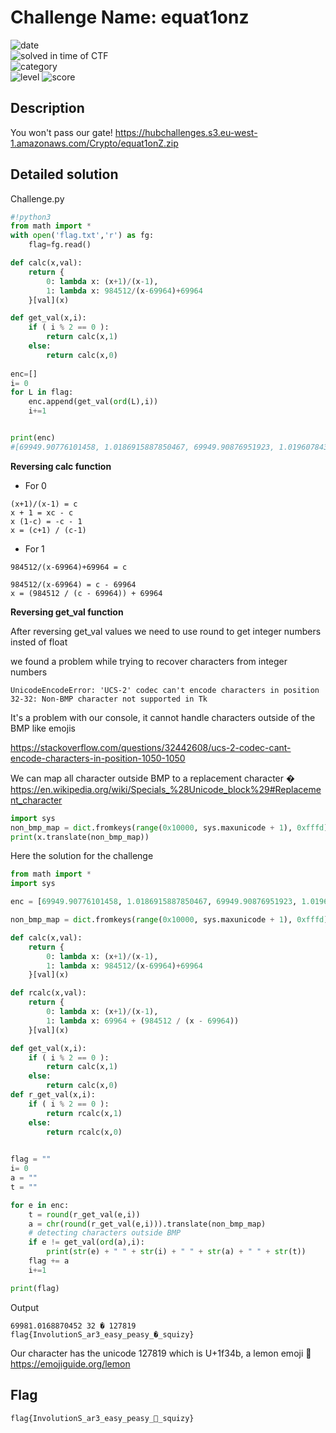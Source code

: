 # Challenge Name: equat1onz

![date](https://img.shields.io/badge/date-18.03.2021-brightgreen.svg)  
![solved in time of CTF](https://img.shields.io/badge/solved-in%20time%20of%20CTF-brightgreen.svg)   
![category](https://img.shields.io/badge/category-Cryptography-blueviolet.svg)   
![level](https://img.shields.io/badge/level-Easy-blue.svg)
![score](https://img.shields.io/badge/score-50-blue.svg)

## Description

You won't pass our gate! https://hubchallenges.s3.eu-west-1.amazonaws.com/Crypto/equat1onZ.zip

## Detailed solution

Challenge.py

```py
#!python3 
from math import *
with open('flag.txt','r') as fg:
	flag=fg.read()

def calc(x,val):
	return {
		0: lambda x: (x+1)/(x-1),
		1: lambda x: 984512/(x-69964)+69964
	}[val](x)

def get_val(x,i):
	if ( i % 2 == 0 ):
		return calc(x,1)
	else:
		return calc(x,0)
	
enc=[]
i= 0
for L in flag:
	enc.append(get_val(ord(L),i))
	i+=1


print(enc)
#[69949.90776101458, 1.0186915887850467, 69949.90876951923, 1.0196078431372548, 69949.90352371817, 1.0277777777777777, 69949.90614710683, 1.017094017094017, 69949.90594534237, 1.0186915887850467, 69949.90473463427, 1.017391304347826, 69949.90715584248, 1.018181818181818, 69949.90614710683, 1.024390243902439, 69949.90917288068, 1.0208333333333333, 69949.90534001432, 1.04, 69949.90917288068, 1.02, 69949.90876951923, 1.0175438596491229, 69949.90392737999, 1.0212765957446808, 69949.90574357212, 1.02, 69949.90876951923, 1.0175438596491229, 69949.90392737999, 1.0212765957446808, 69981.0168870452, 1.0212765957446808, 69949.90513822675, 1.0178571428571428, 69949.90473463427, 1.0192307692307692, 69949.90372555197, 1.0166666666666666, 69949.90312003322, 1.2222222222222223]
```

**Reversing calc function**

- For 0 

```
(x+1)/(x-1) = c
x + 1 = xc - c
x (1-c) = -c - 1 
x = (c+1) / (c-1)
```
- For 1

```
984512/(x-69964)+69964 = c

984512/(x-69964) = c - 69964
x = (984512 / (c - 69964)) + 69964

```

**Reversing get_val function**

After reversing get_val values we need to use round to get integer numbers insted of float

 we found a problem while trying to recover characters from integer numbers

```
UnicodeEncodeError: 'UCS-2' codec can't encode characters in position 32-32: Non-BMP character not supported in Tk
```
It's a problem with our console, it cannot handle  characters outside of the BMP like emojis

https://stackoverflow.com/questions/32442608/ucs-2-codec-cant-encode-characters-in-position-1050-1050

We can map all character outside BMP to a replacement character � https://en.wikipedia.org/wiki/Specials_%28Unicode_block%29#Replacement_character 

```py
import sys
non_bmp_map = dict.fromkeys(range(0x10000, sys.maxunicode + 1), 0xfffd)
print(x.translate(non_bmp_map))
```

Here the solution for the challenge

```py
from math import *
import sys

enc = [69949.90776101458, 1.0186915887850467, 69949.90876951923, 1.0196078431372548, 69949.90352371817, 1.0277777777777777, 69949.90614710683, 1.017094017094017, 69949.90594534237, 1.0186915887850467, 69949.90473463427, 1.017391304347826, 69949.90715584248, 1.018181818181818, 69949.90614710683, 1.024390243902439, 69949.90917288068, 1.0208333333333333, 69949.90534001432, 1.04, 69949.90917288068, 1.02, 69949.90876951923, 1.0175438596491229, 69949.90392737999, 1.0212765957446808, 69949.90574357212, 1.02, 69949.90876951923, 1.0175438596491229, 69949.90392737999, 1.0212765957446808, 69981.0168870452, 1.0212765957446808, 69949.90513822675, 1.0178571428571428, 69949.90473463427, 1.0192307692307692, 69949.90372555197, 1.0166666666666666, 69949.90312003322, 1.2222222222222223]

non_bmp_map = dict.fromkeys(range(0x10000, sys.maxunicode + 1), 0xfffd)

def calc(x,val):
	return {
		0: lambda x: (x+1)/(x-1),
		1: lambda x: 984512/(x-69964)+69964
	}[val](x)

def rcalc(x,val):
	return {
		0: lambda x: (x+1)/(x-1),
		1: lambda x: 69964 + (984512 / (x - 69964))
	}[val](x)

def get_val(x,i):
	if ( i % 2 == 0 ):
		return calc(x,1)
	else:
		return calc(x,0)
def r_get_val(x,i):
	if ( i % 2 == 0 ):
		return rcalc(x,1)
	else:
		return rcalc(x,0)

	
flag = "" 
i= 0
a = ""
t = ""

for e in enc:
    t = round(r_get_val(e,i))
    a = chr(round(r_get_val(e,i))).translate(non_bmp_map)
    # detecting characters outside BMP
    if e != get_val(ord(a),i):
        print(str(e) + " " + str(i) + " " + str(a) + " " + str(t))
    flag += a
    i+=1

print(flag)

```

Output

```
69981.0168870452 32 � 127819
flag{InvolutionS_ar3_easy_peasy_�_squizy}
```

Our character has the unicode 127819 which is U+1f34b, a lemon emoji 🍋 https://emojiguide.org/lemon

## Flag

```
flag{InvolutionS_ar3_easy_peasy_🍋_squizy}
```

